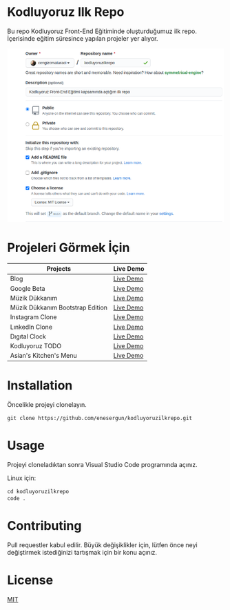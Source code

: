 # Kodluyoruz Ilk Repo
Bu repo Kodluyoruz Front-End Eğitiminde oluşturduğumuz ilk repo. İçerisinde eğitim süresince yapılan projeler yer alıyor.

![](img/project-pic.png)

# Projeleri Görmek İçin

| Projects  | Live Demo |
|-----------|:---------|
|  Blog     | [Live Demo](https://patikadevprojects.vercel.app/%C3%B6dev-2/index.html)  |
|  Google Beta | [Live Demo](https://patikadevprojects.vercel.app/%C3%B6dev-3/index.html)  |
| Müzik Dükkanım  | [Live Demo](https://patikadevprojects.vercel.app/css-%C3%B6dev-1/index.html)  |
| Müzik Dükkanım Bootstrap Edition  | [Live Demo](https://patikadevprojects.vercel.app/bootstrap-%C3%B6dev-1/)  |
|  Instagram Clone | [Live Demo](https://patikadevprojects.vercel.app/bootstrap-%C3%B6dev-2/)  |
| Lınkedln Clone  | [Live Demo](https://patikadevprojects.vercel.app/bootstrap-%C3%B6dev-3/)  |
| Dıgıtal Clock  | [Live Demo](https://patikadevprojects.vercel.app/JavaScript-%C3%B6dev-1/)  |
| Kodluyoruz TODO  |  [Live Demo](https://patikadevprojects.vercel.app/JavaScript-%C3%B6dev-2/) |
| Asian's Kitchen's Menu | [Live Demo](https://patikadevprojects.vercel.app/JavaScript-%C3%B6dev-3/)



# Installation
Öncelikle projeyi clonelayın.

<pre><code>git clone https://github.com/enesergun/kodluyoruzilkrepo.git</code></pre>

# Usage

Projeyi cloneladıktan sonra Visual Studio Code programında açınız. </br>

Linux için:

<pre><code>cd kodluyoruzilkrepo
code . 
</code></pre>

# Contributing

Pull requestler kabul edilir. Büyük değişiklikler için, lütfen önce neyi değiştirmek istediğinizi tartışmak için bir konu açınız.

# License

 [MIT](https://choosealicense.com/licenses/mit/)
